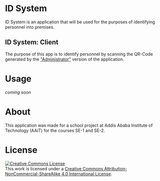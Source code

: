 # ID System
ID System is an application that will be used for the purposes of identifying personnel into premises. 

## ID System: Client
The purpose of this app is to identify personnel by scanning the QR-Code generated by the <a href="https://github.com/kidusmakonnen/id-system-admin">"Administrator"</a> version of the application.

# Usage
*coming soon*

# About
This application was made for a school project at Addis Ababa Institute of Technology (AAiT) for the courses SE-1 and SE-2.

# License

<a rel="license" href="http://creativecommons.org/licenses/by-nc-sa/4.0/"><img alt="Creative Commons License" style="border-width:0" src="https://i.creativecommons.org/l/by-nc-sa/4.0/88x31.png" /></a><br />This work is licensed under a <a rel="license" href="http://creativecommons.org/licenses/by-nc-sa/4.0/">Creative Commons Attribution-NonCommercial-ShareAlike 4.0 International License</a>.
